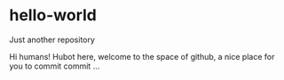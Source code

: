 # hello-world
Just another repository


Hi humans!
Hubot here, welcome to the space of github, a nice place for you to commit commit ...

